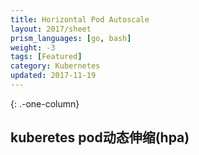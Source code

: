```yaml
---
title: Horizontal Pod Autoscale 
layout: 2017/sheet
prism_languages: [go, bash]
weight: -3
tags: [Featured]
category: Kubernetes
updated: 2017-11-19
---
```



{: .-one-column}
## kuberetes pod动态伸缩(hpa)
